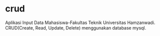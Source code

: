 # crud
Aplikasi Input Data Mahasiswa-Fakultas Teknik Universitas Hamzanwadi. CRUD(Create, Read, Update, Delete) menggunakan database mysql.
